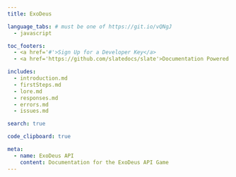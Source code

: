 ```yaml
---
title: ExoDeus

language_tabs: # must be one of https://git.io/vQNgJ
  - javascript

toc_footers:
  - <a href='#'>Sign Up for a Developer Key</a>
  - <a href='https://github.com/slatedocs/slate'>Documentation Powered by Slate</a>

includes:
  - introduction.md
  - firstSteps.md
  - lore.md
  - responses.md
  - errors.md
  - issues.md

search: true

code_clipboard: true

meta:
  - name: ExoDeus API
    content: Documentation for the ExoDeus API Game
---
```

